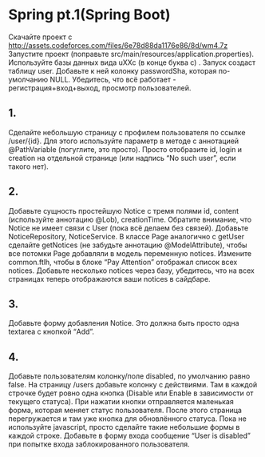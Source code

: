 # Spring pt.1(Spring Boot)

Скачайте проект с http://assets.codeforces.com/files/6e78d88da1176e86/8d/wm4.7z Запустите проект (поправьте src/main/resources/application.properties). Используйте базы данных вида uXXc (в конце буква c) . Запуск создаст таблицу user. Добавьте к ней колонку passwordSha, которая по-умолчанию NULL. Убедитесь, что всё работает - регистрация+вход+выход, просмотр пользователей.

## 1.
Сделайте небольшую страницу с профилем пользователя по ссылке /user/{id}. Для этого используйте параметр в методе с аннотацией @PathVariable (погуглите, это просто). Просто отобразите id, login и creation на отдельной странице (или надпись “No such user”, если такого нет).

## 2.
Добавьте сущность простейшую Notice с тремя полями id, content (используйте аннотацию @Lob), creationTime. Обратите внимание, что Notice не имеет связи с User (пока всё делаем без связей). Добавьте NoticeRepository, NoticeService. В классе Page аналогично с getUser сделайте getNotices (не забудьте аннотацию @ModelAttribute), чтобы все потомки Page добавляли в модель переменную notices. Измените common.ftlh, чтобы в блоке “Pay Attention” отображал список всех notices. Добавьте несколько notices через базу, убедитесь, что на всех страницах теперь отображаются ваши notices в сайдбаре.

## 3.
Добавьте форму добавления Notice. Это должна быть просто одна textarea с кнопкой “Add”.

## 4. 
Добавьте пользователям колонку/поле disabled, по умолчанию равно false. На страницу /users добавьте колонку с действиями. Там в каждой строчке будет ровно одна кнопка (Disable или Enable в зависимости от текущего статуса). При нажатии кнопки отправляется маленькая форма, которая меняет статус пользователя. После этого страница перегружается и там уже кнопка для обновлённого статуса. Пока не используйте javascript, просто сделайте такие небольшие формы в каждой строке. Добавьте в форму входа сообщение “User is disabled” при попытке входа заблокированного пользователя.

